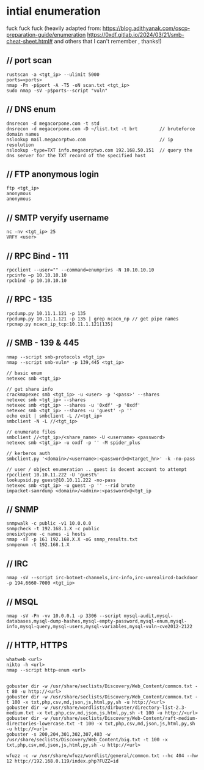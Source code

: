 # intial enumeration
fuck fuck fuck (heavily adapted from: 
https://blog.adithyanak.com/oscp-preparation-guide/enumeration
https://0xdf.gitlab.io/2024/03/21/smb-cheat-sheet.html#
and others that I can't remember
, thanks!)

## // port scan
```
rustscan -a <tgt_ip> --ulimit 5000
ports=<ports>
nmap -Pn -p$port -A -T5 -oN scan.txt <tgt_ip>
sudo nmap -sV -p$ports--script "vuln"
```

## // DNS enum
```
dnsrecon -d megacorpone.com -t std
dnsrecon -d megacorpone.com -D ~/list.txt -t brt        // bruteforce domain names
nslookup mail.megacorptwo.com                           // ip resolution
nslookup -type=TXT info.megacorptwo.com 192.168.50.151  // query the dns server for the TXT record of the specified host
```

## // FTP anonymous login
```
ftp <tgt_ip>
anonymous
anonymous
```

## // SMTP veryify username
```
nc -nv <tgt_ip> 25
VRFY <user>
```

## // RPC Bind - 111
```
rpcclient --user="" --command=enumprivs -N 10.10.10.10
rpcinfo –p 10.10.10.10
rpcbind -p 10.10.10.10 
```

## // RPC - 135
```
rpcdump.py 10.11.1.121 -p 135
rpcdump.py 10.11.1.121 -p 135 | grep ncacn_np // get pipe names
rpcmap.py ncacn_ip_tcp:10.11.1.121[135]
```

## // SMB - 139 & 445
```
nmap --script smb-protocols <tgt_ip>
nmap --script smb-vuln* -p 139,445 <tgt_ip>

// basic enum
netexec smb <tgt_ip>

// get share info
crackmapexec smb <tgt_ip> -u <user> -p '<pass>' --shares
netexec smb <tgt_ip> --shares
netexec smb <tgt_ip> --shares -u '0xdf' -p '0xdf'
netexec smb <tgt_ip> --shares -u 'guest' -p ''
echo exit | smbclient -L //<tgt_ip>
smbclient -N -L //<tgt_ip>

// enumerate files
smbclient //<tgt_ip>/<share_name> -U <username> <password>
netexec smb <tgt_ip> -u oxdf -p '' -M spider_plus

// kerberos auth
smbclient.py '<domain>/<username>:<password>@<target_hn>' -k -no-pass

// user / object enumeration .. guest is decent account to attempt
rpcclient 10.10.11.222 -U 'guest%'
lookupsid.py guest@10.10.11.222 -no-pass
netexec smb <tgt_ip> -u guest -p '' --rid brute
impacket-samrdump <domain>/<admin>:<password>@<tgt_ip

```

## // SNMP
```
snmpwalk -c public -v1 10.0.0.0
snmpcheck -t 192.168.1.X -c public
onesixtyone -c names -i hosts
nmap -sT -p 161 192.168.X.X -oG snmp_results.txt
snmpenum -t 192.168.1.X
```

## // IRC
```
nmap -sV --script irc-botnet-channels,irc-info,irc-unrealircd-backdoor -p 194,6660-7000 <tgt_ip>
```

## // MSQL
```
nmap -sV -Pn -vv 10.0.0.1 -p 3306 --script mysql-audit,mysql-databases,mysql-dump-hashes,mysql-empty-password,mysql-enum,mysql-info,mysql-query,mysql-users,mysql-variables,mysql-vuln-cve2012-2122
```

## // HTTP, HTTPS
```
whatweb <url>
nikto -h <url>
nmap --script http-enum <url>


gobuster dir -w /usr/share/seclists/Discovery/Web_Content/common.txt -t 80 -u http://<url>
gobuster dir -w /usr/share/seclists/Discovery/Web_Content/common.txt -t 100 -x txt,php,csv,md,json,js,html,py,sh -u http://<url>
gobuster dir -w /usr/share/wordlists/dirbuster/directory-list-2.3-medium.txt -x txt,php,csv,md,json,js,html,py,sh -t 100 -u http://<url>
gobuster dir -w /usr/share/seclists/Discovery/Web-Content/raft-medium-directories-lowercase.txt -t 100 -x txt,php,csv,md,json,js,html,py,sh -u http://<url>
gobuster -s 200,204,301,302,307,403 -w /usr/share/seclists/Discovery/Web_Content/big.txt -t 100 -x txt,php,csv,md,json,js,html,py,sh -u http://<url>

wfuzz -c -w /usr/share/wfuzz/wordlist/general/common.txt --hc 404 --hw 12 http://192.168.0.119/index.php?FUZZ=id

```
